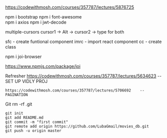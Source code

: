 https://codewithmosh.com/courses/357787/lectures/5876725

npm i bootstrap
npm i font-awesome  
npm i axios
npm i jwt-decode

multiple-cursors
    cursor1 -> Alt -> cursor2 -> type for both

sfc                 - create funtional component
imrc                - import react component
cc                  - create class

npm i joi-browser

https://www.npmjs.com/package/joi

Refresher
    https://codewithmosh.com/courses/357787/lectures/5634623    -- SET UP VIDLY PROJ

    https://codewithmosh.com/courses/357787/lectures/5706692    -- PAGINATION

Git
    rm -rf .git
    
    git init
    git add README.md
    git commit -m "first commit"
    git remote add origin https://github.com/LubaGmail/movies_db.git
    git push -u origin master







